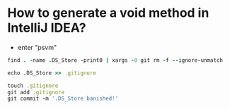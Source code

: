 # How to generate a void method in IntelliJ IDEA?
- enter "psvm"

```ruby
find . -name .DS_Store -print0 | xargs -0 git rm -f --ignore-unmatch

echo .DS_Store >> .gitignore

touch .gitignore
git add .gitignore
git commit -m '.DS_Store banished!'
```